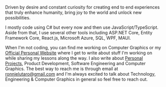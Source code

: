 Driven by desire and constant curiosity for creating end to end experiences that truly enhance humanity, bring joy to the world and unlock new possibilities.

I mostly code using C# but every now and then use JavaScript/TypeScript. Aside from that, I use several other tools including ASP.NET Core, Entity Framework Core, React.js, Microsoft Azure, SQL, WPF, MAUI. 

When I'm not coding, you can find me working on Computer Graphics or my [Official Personal Website](https://ronnielutalo.github.io/blog/) where I get to write about stuff I'm working on while sharing my lessons along the way. I also write about [Personal Projects](https://ronnielutalo.github.io/projects/), Product Development, Software Engineering and Computer Graphics. The best way to reach me is through email at ronnielutaro@gmail.com and I'm always excited to talk about Technology, Engineering & Computer Graphics in general so feel free to reach out.


